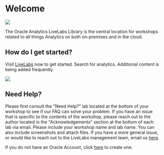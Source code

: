 # Welcome
[![](../common/images/livelabs-banner-formarketplace.png)](http://livelabs.oracle.com/)

The Oracle Analytics LiveLabs Library is the central location for workshops related to all things Analytics on both on-premises and in the cloud.  

## How do I get started?
Visit [LiveLabs](http://livelabs.oracle.com) now to get started.  Search for analytics.  Additional content is being added frequently.

[![](../common/images/livelabs.png)](http://livelabs.oracle.com)

## Need Help?
Please first consult the "Need Help?" lab located at the bottom of your workshop to see if our FAQ can solve your problem.  If you have an issue that is specific to the contents of the workshop, please reach out to the author located in the "Acknowledgements" section at the bottom of each lab via email. Please include your workshop name and lab name. You can also include screenshots and attach files. If you have a more general issue, or would like to reach out to the LiveLabs management team, email us [here](mailto:livelabs-help-analytics_us@oracle.com).   

If you do not have an Oracle Account, click [here](https://profile.oracle.com/myprofile/account/create-account.jspx) to create one.
